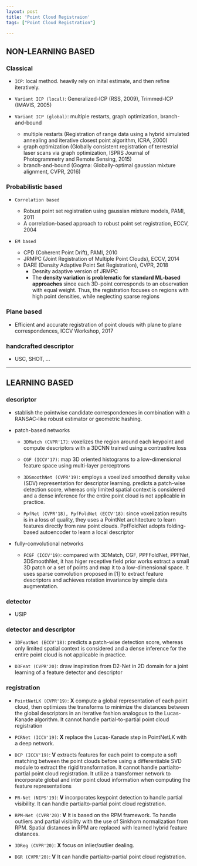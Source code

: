```yaml
---
layout: post
title: 'Point Cloud Registraion'
tags: ["Point Cloud Registration"]

---
```


## NON-LEARNING BASED
### Classical
- `ICP`: local method. heavily rely on inital estimate, and then refine iteratively.
  
- `Variant ICP (local)`: Generalized-ICP (RSS, 2009), Trimmed-ICP (IMAVIS, 2005)
  
- `Variant ICP (global)`: multiple restarts, graph optimization, branch-and-bound
  - multiple restarts (Registration of range data using a hybrid simulated annealing and iterative closest point algorithm, ICRA, 2000)
  - graph optimization (Globally consistent registration of terrestrial laser scans via graph optimization, ISPRS Journal of Photogrammetry and Remote Sensing, 2015)
  - branch-and-bound (Gogma: Globally-optimal gaussian mixture alignment, CVPR, 2016)
  
### Probabilistic based
- `Correlation based`
  - Robust point set registration using gaussian mixture models, PAMI, 2011
  - A correlation-based approach to robust point set registration, ECCV, 2004 
  
- `EM based`
  - CPD (Coherent Point Drift), PAMI, 2010
  - JRMPC (Joint Registration of Multiple Point Clouds), ECCV, 2014
  - DARE (Density Adaptive Point Set Registration), CVPR, 2018
    - Desnity adaptive version of JRMPC
    - The **density variation is problematic for standard ML-based approaches** since each 3D-point corresponds to an observation with equal weight. Thus, the registration focuses on regions with high point densities, while neglecting sparse regions

### Plane based
- Efficient and accurate registration of point clouds with plane to plane correspondences, ICCV Workshop, 2017

### handcrafted descriptor
  - USC, SHOT, ...

---

## LEARNING BASED  
### descriptor
  - stablish the pointwise candidate correspondences in combination with a RANSAC-like robust estimator or geometric hashing.
  - patch-based networks
    - `3DMatch (CVPR'17)`: voxelizes the region around each keypoint and compute descriptors with a 3DCNN trained using a contrastive loss

    - `CGF (ICCV'17)`: map 3D oriented histograms to a low-dimensional feature space using multi-layer perceptrons

    - `3DSmoothNet (CVPR'19)`: employs a voxelized smoothed density value (SDV) representation for descriptor learning. predicts a patch-wise detection score, whereas only limited spatial context is considered and a dense inference for the entire point cloud is not applicable in practice. 

    - `PpfNet (CVPR'18), PpfFoldNet (ECCV'18)`: since voxelization results is in a loss of quality, they uses a PointNet architecture to learn features directly from raw point clouds. PpfFoldNet adopts folding-based autoencoder to learn a local descriptor

  - fully-convolutional networks
    - `FCGF (ICCV'19)`: compared with 3DMatch, CGF, PPFFoldNet, PPFNet, 3DSmoothNet, it has higer receptive field prior works extract a small 3D patch or a set of points and map it to a low-dimensional space. It uses sparse convolution proposed in [1] to extract feature descriptors and achieves rotation invariance by simple data augmentation.

### detector
  - USIP
  
### detector and descriptor
  - `3DFeatNet (ECCV'18)`: predicts a patch-wise detection score, whereas only limited spatial context is considered and a dense inference for the entire point cloud is not applicable in practice.

  - `D3Feat (CVPR'20)`: draw inspiration from D2-Net in 2D domain for a joint learning of a feature detector and descriptor
  
### registration
 - `PointNetLK (CVPR'19)`: **X** compute a global representation of
each point cloud, then optimizes the transforms to minimize
the distances between the global descriptors in an iterative
fashion analogous to the Lucas-Kanade algorithm. It cannot handle 
partial-to-partial point cloud registration

 - `PCRNet (ICCV'19)`: **X** replace the Lucas-Kanade step in PointNetLK with a deep network.
 
 - `DCP (ICCV'19)`: **V** extracts features for each point to compute a soft matching 
 between the point clouds before using a differentiable SVD module to 
 extract the rigid transformation. It cannot handle partialto-partial 
 point cloud registration. It utilize a transformer network to 
 incorporate global and inter point cloud information when 
 computing the feature representations
 
 - `PR-Net (NIPS'19)`: **V** incorporates keypoint detection to handle partial visibility.
 It can handle partialto-partial point cloud registration.
 
 - `RPM-Net (CVPR'20)`: **V** It is based on the RPM framework. To handle outliers and 
 partial visibility with the use of Sinkhorn normalization from RPM. 
 Spatial distances in RPM are replaced with learned hybrid feature distances.
 
 - `3DReg (CVPR'20)`: **X** focus on inlier/outlier dealing.
 
 - `DGR (CVPR'20)`: **V** It can handle partialto-partial point cloud registration.
  
